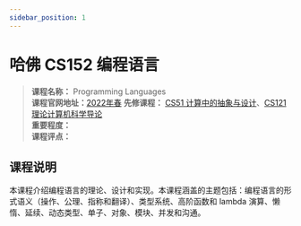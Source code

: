 ```yaml
---
sidebar_position: 1
---
```


# 哈佛 CS152 编程语言




>**课程名称：** Programming Languages   
**课程官网地址：**[2022年春](https://groups.seas.harvard.edu/courses/cs152/2022sp/)
**先修课程：** [CS51 计算中的抽象与设计](https://hackway.org/docs/cs/sophomore/programming/cs51)、[CS121 理论计算机科学导论](https://hackway.org/docs/cs/junior/reasoning/cs121)      
**重要程度：**     
**课程评点：** 

## 课程说明
本课程介绍编程语言的理论、设计和实现。本课程涵盖的主题包括：编程语言的形式语义（操作、公理、指称和翻译）、类型系统、高阶函数和 lambda 演算、懒惰、延续、动态类型、单子、对象、模块、并发和沟通。

<Comment></Comment>


